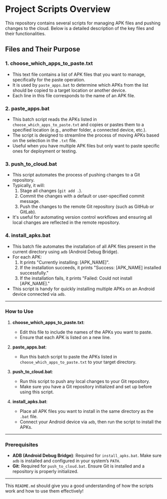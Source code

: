 # Project Scripts Overview

This repository contains several scripts for managing APK files and pushing changes to the cloud. Below is a detailed description of the key files and their functionalities.

## Files and Their Purpose

### 1. **choose_which_apps_to_paste.txt**
   - This text file contains a list of APK files that you want to manage, specifically for the paste operation.
   - It is used by `paste_apps.bat` to determine which APKs from the list should be copied to a target location or another device.
   - Each line in this file corresponds to the name of an APK file.

### 2. **paste_apps.bat**
   - This batch script reads the APKs listed in `choose_which_apps_to_paste.txt` and copies or pastes them to a specified location (e.g., another folder, a connected device, etc.).
   - The script is designed to streamline the process of moving APKs based on the selection in the `.txt` file.
   - Useful when you have multiple APK files but only want to paste specific ones for deployment or testing.

### 3. **push_to_cloud.bat**
   - This script automates the process of pushing changes to a Git repository.
   - Typically, it will:
     1. Stage all changes (`git add .`).
     2. Commit the changes with a default or user-specified commit message.
     3. Push the changes to the remote Git repository (such as GitHub or GitLab).
   - It's useful for automating version control workflows and ensuring all local changes are reflected in the remote repository.

### 4. **install_apks.bat**
   - This batch file automates the installation of all APK files present in the current directory using `adb` (Android Debug Bridge).
   - For each APK:
     1. It prints "Currently installing: [APK_NAME]".
     2. If the installation succeeds, it prints "Success: [APK_NAME] installed successfully."
     3. If the installation fails, it prints "Failed: Could not install [APK_NAME]."
   - This script is handy for quickly installing multiple APKs on an Android device connected via `adb`.

---

### How to Use

1. **choose_which_apps_to_paste.txt**: 
   - Edit this file to include the names of the APKs you want to paste.
   - Ensure that each APK is listed on a new line.

2. **paste_apps.bat**: 
   - Run this batch script to paste the APKs listed in `choose_which_apps_to_paste.txt` to your target directory.

3. **push_to_cloud.bat**: 
   - Run this script to push any local changes to your Git repository. 
   - Make sure you have a Git repository initialized and set up before using this script.

4. **install_apks.bat**:
   - Place all APK files you want to install in the same directory as the `.bat` file.
   - Connect your Android device via `adb`, then run the script to install the APKs.

---

### Prerequisites
- **ADB (Android Debug Bridge)**: Required for `install_apks.bat`. Make sure `adb` is installed and configured in your system’s `PATH`.
- **Git**: Required for `push_to_cloud.bat`. Ensure Git is installed and a repository is properly initialized.
  
---

This `README.md` should give you a good understanding of how the scripts work and how to use them effectively!